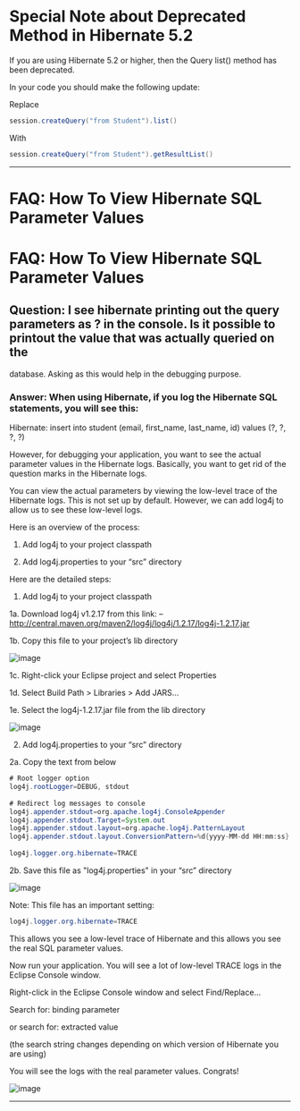 # Special Note about Deprecated Method in Hibernate 5.2

If you are using Hibernate 5.2 or higher, then the Query list() method has been deprecated.

In your code you should make the following update:

Replace
```java
session.createQuery("from Student").list()
```
With
```java
session.createQuery("from Student").getResultList()
```
---


# FAQ: How To View Hibernate SQL Parameter Values
# FAQ: How To View Hibernate SQL Parameter Values

## Question: I see hibernate printing out the query parameters as ? in the console. Is it possible to printout the value that was actually queried on the
database. Asking as this would help in the debugging purpose.

### Answer: When using Hibernate, if you log the Hibernate SQL statements, you will see this:

Hibernate: insert into student (email, first_name, last_name, id) values (?, ?, ?, ?)

However, for debugging your application, you want to see the actual parameter values in the Hibernate logs. Basically, you want to get rid of the question marks in the Hibernate logs.

You can view the actual parameters by viewing the low-level trace of the Hibernate logs. This is not set up by default. However, we can add log4j to allow us to see these low-level logs.



Here is an overview of the process:
1. Add log4j to your project classpath 

2. Add log4j.properties to your “src” directory



Here are the detailed steps:
1. Add log4j to your project classpath

1a. Download log4j v1.2.17 from this link: – http://central.maven.org/maven2/log4j/log4j/1.2.17/log4j-1.2.17.jar

1b. Copy this file to your project’s lib directory

![image](https://user-images.githubusercontent.com/48476504/135163632-9609a1c8-d611-42b0-a68a-9417a54a39b6.png)



1c. Right-click your Eclipse project and select Properties

1d. Select Build Path > Libraries > Add JARS…

1e. Select the log4j-1.2.17.jar file from the lib directory

![image](https://user-images.githubusercontent.com/48476504/135163674-612b68ae-f990-4096-92d5-5f7711eaacf6.png)



2. Add log4j.properties to your “src” directory

2a. Copy the text from below
```java
# Root logger option
log4j.rootLogger=DEBUG, stdout
 
# Redirect log messages to console
log4j.appender.stdout=org.apache.log4j.ConsoleAppender
log4j.appender.stdout.Target=System.out
log4j.appender.stdout.layout=org.apache.log4j.PatternLayout
log4j.appender.stdout.layout.ConversionPattern=%d{yyyy-MM-dd HH:mm:ss} %-5p %c{1}:%L - %m%n
 
log4j.logger.org.hibernate=TRACE
```
2b. Save this file as "log4j.properties" in your “src” directory

![image](https://user-images.githubusercontent.com/48476504/135163759-8be8d68d-c8c8-4287-9999-f69f9a19a786.png)




Note: This file has an important setting:
```java
log4j.logger.org.hibernate=TRACE 
```
This allows you see a low-level trace of Hibernate and this allows you see the real SQL parameter values.

Now run your application. You will see a lot of low-level TRACE logs in the Eclipse Console window.

Right-click in the Eclipse Console window and select Find/Replace…

Search for: binding parameter

or search for: extracted value

(the search string changes depending on which version of Hibernate you are using)

You will see the logs with the real parameter values. Congrats!

![image](https://user-images.githubusercontent.com/48476504/135163793-e2590562-0593-407d-aa3c-744107612616.png)

---
